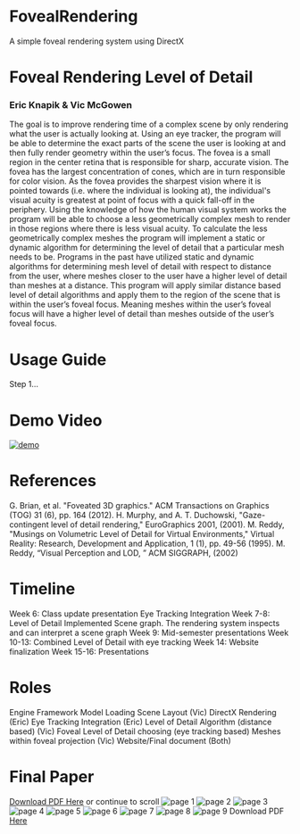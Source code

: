 # FovealRendering
A simple foveal rendering system using DirectX

# Foveal Rendering Level of Detail
### Eric Knapik & Vic McGowen

The goal is to improve rendering time of a complex scene by only rendering what the user is actually looking at. Using an eye tracker, the program will be able to determine the exact parts of the scene the user is looking at and then fully render geometry within the user’s focus.
The fovea is a small region in the center retina that is responsible for sharp, accurate vision. The fovea has the largest concentration of cones, which are in turn responsible for color vision. As the fovea provides the sharpest vision where it is pointed towards (i.e. where the individual is looking at), the individual's visual acuity is greatest at point of focus with a quick fall-off in the periphery. 
Using the knowledge of how the human visual system works the program will be able to choose a less geometrically complex mesh to render in those regions where there is less visual acuity. To calculate the less geometrically complex meshes the program will implement a static or dynamic algorithm for determining the level of detail that a particular mesh needs to be. Programs in the past have utilized static and dynamic algorithms for determining mesh level of detail with respect to distance from the user, where meshes closer to the user have a higher level of detail than meshes at a distance. This program will apply similar distance based level of detail algorithms and apply them to the region of the scene that is within the user’s foveal focus. Meaning meshes within the user’s foveal focus will have a higher level of detail than meshes outside of the user’s foveal focus.

# Usage Guide
Step 1...

# Demo Video
[![demo](https://github.com/EKnapik/FovealRendering/blob/master/documentation/youtube.png)](https://youtu.be/5cbNQI526aU)

# References
G. Brian, et al. "Foveated 3D graphics." ACM Transactions on Graphics (TOG) 31 (6), pp. 164 
(2012).
H. Murphy, and A. T. Duchowski, "Gaze-contingent level of detail rendering," EuroGraphics 
2001, (2001).
M. Reddy, "Musings on Volumetric Level of Detail for Virtual Environments," Virtual Reality: 
Research, Development and Application, 1 (1), pp. 49-56 (1995).
M. Reddy, “Visual Perception and LOD, ” ACM SIGGRAPH, (2002)

# Timeline
Week 6: Class update presentation
	  Eye Tracking Integration
Week 7-8: Level of Detail Implemented
	Scene graph. The rendering system inspects and can interpret a scene graph
Week 9: Mid-semester presentations
Week 10-13: Combined Level of Detail with eye tracking
Week 14: Website finalization
Week 15-16: Presentations

# Roles
Engine Framework
	Model Loading
	Scene Layout (Vic)
	DirectX Rendering (Eric)
Eye Tracking Integration (Eric)
Level of Detail Algorithm (distance based) (Vic)
Foveal Level of Detail choosing (eye tracking based)
	Meshes within foveal projection (Vic)
Website/Final document (Both)


# Final Paper
[Download PDF Here](https://github.com/EKnapik/FovealRendering/documentation/foveal-rendering.pdf) or continue to scroll
![page 1](https://github.com/EKnapik/FovealRendering/blob/master/documentation/foveal-rendering/foveal-rendering-1.png)
![page 2](https://github.com/EKnapik/FovealRendering/blob/master/documentation/foveal-rendering/foveal-rendering-2.png)
![page 3](https://github.com/EKnapik/FovealRendering/blob/master/documentation/foveal-rendering/foveal-rendering-3.png)
![page 4](https://github.com/EKnapik/FovealRendering/blob/master/documentation/foveal-rendering/foveal-rendering-4.png)
![page 5](https://github.com/EKnapik/FovealRendering/blob/master/documentation/foveal-rendering/foveal-rendering-5.png)
![page 6](https://github.com/EKnapik/FovealRendering/blob/master/documentation/foveal-rendering/foveal-rendering-6.png)
![page 7](https://github.com/EKnapik/FovealRendering/blob/master/documentation/foveal-rendering/foveal-rendering-7.png)
![page 8](https://github.com/EKnapik/FovealRendering/blob/master/documentation/foveal-rendering/foveal-rendering-8.png)
![page 9](https://github.com/EKnapik/FovealRendering/blob/master/documentation/foveal-rendering/foveal-rendering-9.png)
Download PDF [Here](https://github.com/EKnapik/FovealRendering/documentation/foveal-rendering.pdf)
